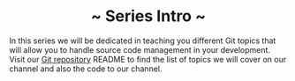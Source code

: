 <h1 align='center'>~ Series Intro ~</h1>

<p>In this series we will be dedicated in teaching you different Git topics that will allow you to handle source code management in your development. Visit our <a href="https://github.com/codingninja-dev/git-course-notes">Git repository</a> README to find the list of topics we will cover on our channel and also the code to our channel.</p>
